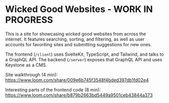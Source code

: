 # Wicked Good Websites - WORK IN PROGRESS

This is a site for showcasing wicked good websites from across the internet. It features searching, sorting, and filtering, as well as user accounts for favoriting sites and submitting suggestions for new ones.

The frontend (`/client`) uses SvelteKit, TypeScript, and Tailwind, and talks to a GraphQL API. The backend (`/server`) exposes that GraphQL API and uses Keystone as a CMS.

Site walkthrough (4 min): https://www.loom.com/share/009e6b745f3548f4bded397db1fd02e4

Interesting parts of the frontend code (8 min): https://www.loom.com/share/b879b2663bd5449a9501ceb43844a373